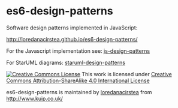 es6-design-patterns
==================

Software design patterns implemented in JavaScript:

http://loredanacirstea.github.io/es6-design-patterns/

For the Javascript implementation see: [js-design-patterns](http://loredanacirstea.github.io/js-design-patterns)

For StarUML diagrams: [staruml-design-patterns](https://github.com/loredanacirstea/staruml-design-patterns)

[![Creative Commons License](https://i.creativecommons.org/l/by-sa/4.0/88x31.png)](http://creativecommons.org/licenses/by-sa/4.0/)
This work is licensed under [Creative Commons Attribution-ShareAlike 4.0 International License](http://creativecommons.org/licenses/by-sa/4.0/)

es6-design-patterns is maintained by [loredanacirstea](https://github.com/loredanacirstea) from http://www.kuip.co.uk/
